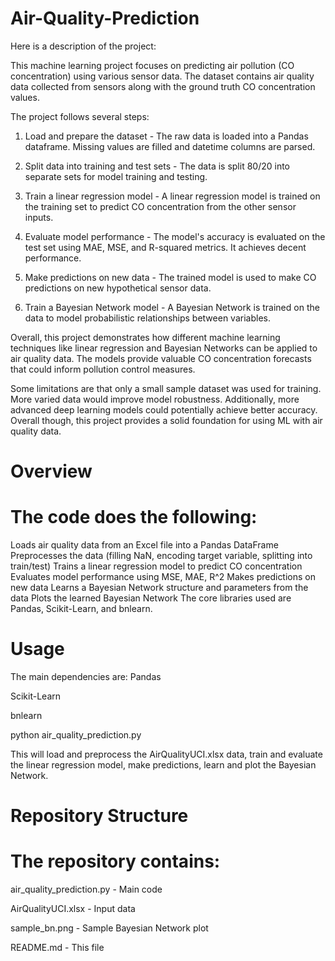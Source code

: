 # Air-Quality-Prediction
 Here is a description of the project:

This machine learning project focuses on predicting air pollution (CO concentration) using various sensor data. The dataset contains air quality data collected from sensors along with the ground truth CO concentration values. 

The project follows several steps:

1. Load and prepare the dataset - The raw data is loaded into a Pandas dataframe. Missing values are filled and datetime columns are parsed.

2. Split data into training and test sets - The data is split 80/20 into separate sets for model training and testing.

3. Train a linear regression model - A linear regression model is trained on the training set to predict CO concentration from the other sensor inputs.

4. Evaluate model performance - The model's accuracy is evaluated on the test set using MAE, MSE, and R-squared metrics. It achieves decent performance.

5. Make predictions on new data - The trained model is used to make CO predictions on new hypothetical sensor data. 

6. Train a Bayesian Network model - A Bayesian Network is trained on the data to model probabilistic relationships between variables.

Overall, this project demonstrates how different machine learning techniques like linear regression and Bayesian Networks can be applied to air quality data. The models provide valuable CO concentration forecasts that could inform pollution control measures. 

Some limitations are that only a small sample dataset was used for training. More varied data would improve model robustness. Additionally, more advanced deep learning models could potentially achieve better accuracy. Overall though, this project provides a solid foundation for using ML with air quality data.


# Overview
# The code does the following:

Loads air quality data from an Excel file into a Pandas DataFrame
Preprocesses the data (filling NaN, encoding target variable, splitting into train/test)
Trains a linear regression model to predict CO concentration
Evaluates model performance using MSE, MAE, R^2
Makes predictions on new data
Learns a Bayesian Network structure and parameters from the data
Plots the learned Bayesian Network
The core libraries used are Pandas, Scikit-Learn, and bnlearn.

# Usage
The main dependencies are:
Pandas

Scikit-Learn

bnlearn

python air_quality_prediction.py

This will load and preprocess the AirQualityUCI.xlsx data, train and evaluate the linear regression model, make predictions, learn and plot the Bayesian Network.

# Repository Structure
# The repository contains:
air_quality_prediction.py - Main code

AirQualityUCI.xlsx - Input data

sample_bn.png - Sample Bayesian Network plot

README.md - This file
